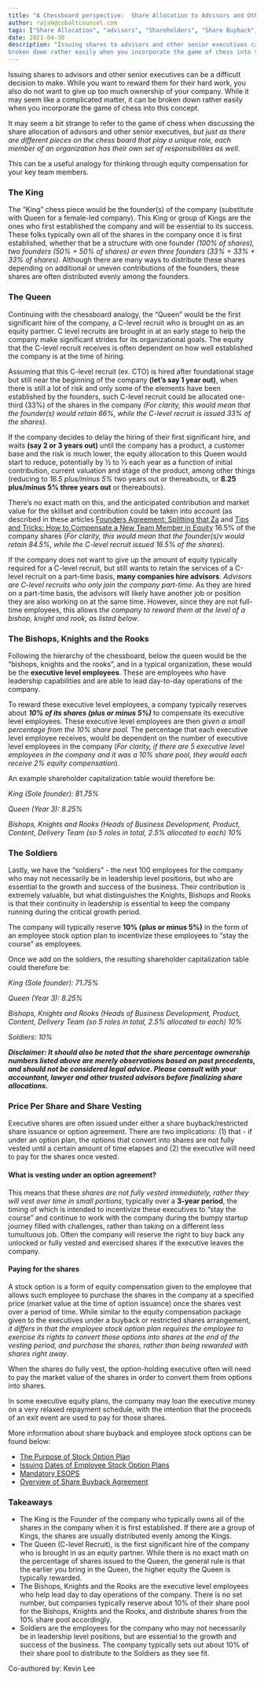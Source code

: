 ```yaml
---
title: "A Chessboard perspective:  Share Allocation to Advisors and Other Senior Executives"
author: rajah@cobaltcounsel.com
tags: ["Share Allocation", "advisors", "Shareholders", "Share Buyback", "Employee Stock Option Plan"]
date: 2021-04-30
description: "Issuing shares to advisors and other senior executives can be a difficult decision to make.  While it may seem like a complicated matter, it can be
broken down rather easily when you incorporate the game of chess into this concept."
---
```


Issuing shares to advisors and other senior executives can be a difficult decision to make. While you want to reward them for their hard work, you also do not want
to give up too much ownership of your company. While it may seem like a complicated matter, it can be broken down rather easily when you incorporate the game of
chess into this concept. 

It may seem a bit strange to refer to the game of chess when discussing the share allocation of advisors and other senior executives, *but just as there are
different pieces on the chess board that play a unique role, each member of an organization has their own set of responsibilities as well*.

This can be a useful analogy for thinking through equity compensation for your key team members.

### The King

The “King” chess piece would be the founder(s) of the company (substitute with Queen for a female-led company). This King or group of Kings are the ones who first
established the company and will be essential to its success. These folks typically own all of the shares in the company once it is first established, whether that
be a structure with one founder *(100% of shares), two founders (50% + 50% of shares) or even three founders (33% + 33% + 33% of shares)*.   Although there are many
ways to distribute these shares depending on additional or uneven contributions of the founders, these shares are often distributed evenly among the founders. 

### The Queen


Continuing with the chessboard analogy, the “Queen” would be the first significant hire of the company, a C-level recruit who is brought on as an equity partner. C
level recruits are brought in at an early stage to help the company make significant strides for its organizational goals. The equity that the C-level recruit
receives is often dependent on how well established the company is at the time of hiring. 

Assuming that this C-level recruit (ex. CTO) is hired after foundational stage but still near the beginning of the company **(let’s say 1 year out)**, when there is
still a lot of risk and only some of the elements have been established by the founders, such C-level recruit could be allocated one-third (33%) of the shares in
the company *(For clarity, this would mean that the founder(s) would retain 66%, while the C-level recruit is issued 33% of the shares)*.

If the company decides to delay the hiring of their first significant hire, and waits **(say 2 or 3 years out)** until the company has a product, a customer base
and the risk is much lower, the equity allocation to this Queen would start to reduce, potentially by ½ to ⅓ each year as a function of initial contribution,
current valuation and stage of the product, among other things (reducing to *16.5 plus/minus 5%* two years out or thereabouts, or **8.25 plus/minus 5% three years
out** or thereabouts).  

There’s no exact math on this, and the anticipated contribution and market value for the skillset and contribution could be taken into account (as described in
these articles [Founders Agreement: Splitting that Za](https://blog.clausehound.com/founders-agreements-splitting-that-za/) and [Tips and Tricks: How to Compensate
a New Team Member in Equity](https://blog.clausehound.com/tips-and-tricks-how-to-compensate-a-new-team-member-in-equity/) 16.5% of the company shares (*For clarity,
this would mean that the founder(s)v would retain 84.5%, while the C-level recruit issued 16.5% of the shares*).  

If the company does not want to give up the amount of equity typically required for a C-level recruit, but still wants to retain the services of a C-level recruit
on a part-time basis, **many companies hire advisors**. *Advisors are C-level recruits who only join the company part-time*. As they are hired on a part-time basis,
the advisors will likely have another job or position they are also working on at the same time. However, since they are not full-time employees, this allows *the
company to reward them at the level of a bishop, knight and rook, as listed below*.

### The Bishops, Knights and the Rooks

Following the hierarchy of the chessboard, below the queen would be the “bishops, knights and the rooks”, and in a typical organization, these would be the
**executive level employees**. These are employees who have leadership capabilities and are able to lead day-to-day operations of the company. 

To reward these executive level employees, a company typically reserves about ***10% of its shares (plus or minus 5%)*** to compensate its executive level
employees. These executive level employees are then *given a small percentage from the 10% share pool.* The percentage that each executive level employee receives,
would be dependent on the number of executive level employees in the company (*For clarity, if there are 5 executive level employees in the company and it was a 10%
share pool, they would each receive 2% equity compensation*). 

An example shareholder capitalization table would therefore be:

*King (Sole founder):  81.75%*

*Queen (Year 3):  8.25%*

*Bishops, Knights and Rooks (Heads of Business Development, Product, Content, Delivery Team (so 5 roles in total, 2.5% allocated to each) 10%*

### The Soldiers

Lastly, we have the “soldiers” - the next 100 employees for the company who may not necessarily be in leadership level positions, but who are essential to the
growth and success of the business.  Their contribution is extremely valuable, but what distinguishes the Knights, Bishops and Rooks is that their continuity in
leadership is essential to keep the company running during the critical growth period.

The company will typically reserve **10% (plus or minus 5%)** in the form of an employee stock option plan to incentivize these employees to “stay the course” as
employees. 

Once we add on the soldiers, the resulting shareholder capitalization table could therefore be:

*King (Sole founder):  71.75%*

*Queen (Year 3):  8.25%*

*Bishops, Knights and Rooks (Heads of Business Development, Product, Content, Delivery Team (so 5 roles in total, 2.5% allocated to each) 10%*

*Soldiers:  10%*

***Disclaimer:  It should also be noted that the share percentage ownership numbers listed above are merely observations based on past precedents, and should not be
considered legal advice. Please consult with your accountant, lawyer and other trusted advisors before finalizing share allocations.***

### Price Per Share and Share Vesting

Executive shares are often issued under either a share buyback/restricted share issuance or option agreement. There are two implications: (1) that - if under an
option plan, the options that convert into shares are not fully vested until a certain amount of time elapses and (2) the executive will need to pay for the shares
once vested.

#### What is vesting under an option agreement? 

This means that these *shares are not fully vested immediately, rather they will vest over time in small portions*, typically over a **3-year period**, the timing
of which is intended to incentivize these executives to “stay the course” and continue to work with the company during the bumpy startup journey filled with
challenges, rather than taking on a different less tumultuous job. Often the company will reserve the right to buy back any unlocked or fully vested and exercised
shares if the executive leaves the company.

#### Paying for the shares

A stock option is a form of equity compensation given to the employee that allows such employee to purchase the shares in the company at a specified price (market
value at the time of option issuance) once the shares vest over a period of time. While similar to the equity compensation package given to the executives under a
buyback or restricted shares arrangement, *it differs in that the employee stock option plan requires the employee to exercise its rights to convert those options
into shares at the end of the vesting period, and purchase the shares, rather than being rewarded with shares right away*.

When the shares do fully vest, the option-holding executive often will need to pay the market value of the shares in order to convert them from options into shares. 

In some executive equity plans, the company may loan the executive money on a very relaxed repayment schedule, with the intention that the proceeds of an exit event
are used to pay for those shares.

More information about share buyback and employee stock options can be found below:
- [The Purpose of Stock Option Plan](https://blog.clausehound.com/the-purpose-of-stock-option-plan/)
- [Issuing Dates of Employee Stock Option Plans](https://blog.clausehound.com/issuing-dates-of-employee-stock-option-plans/)
- [Mandatory ESOPS](https://blog.clausehound.com/mandatory-esops/)
- [Overview of Share Buyback Agreement](https://blog.clausehound.com/overview-of-share-buyback-agreement/)

### Takeaways

- The King is the Founder of the company who typically owns all of the shares in the company when it is first established. If there are a group of Kings, the shares
are usually distributed evenly among the Kings.
- The Queen (C-level Recruit), is the first significant hire of the company who is brought in as an equity partner. While there is no exact math on the percentage
of shares issued to the Queen, the general rule is that the earlier you bring in the Queen, the higher equity the Queen is typically rewarded.
- The Bishops, Knights and the Rooks are the executive level employees who help lead day to day operations of the company. There is no set number, but companies
typically reserve about 10% of their share pool for the Bishops, Knights and the Rooks, and distribute shares from the 10% share pool accordingly. 
- Soldiers are the employees for the company who may not necessarily be in leadership level positions, but are essential to the growth and success of the business.
The company typically sets out about 10% of their share pool to distribute to the Soldiers as they see fit. 

Co-authored by: Kevin Lee
